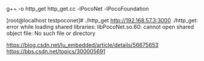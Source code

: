 g++ -o http_get http_get.cc -lPocoNet -lPocoFoundation

[root@localhost testpoconet]# ./http_get http://192.168.57.3:3000
./http_get: error while loading shared libraries: libPocoNet.so.60: cannot open shared object file: No such file or directory

https://blog.csdn.net/lu_embedded/article/details/56675653
https://bbs.csdn.net/topics/300005691
